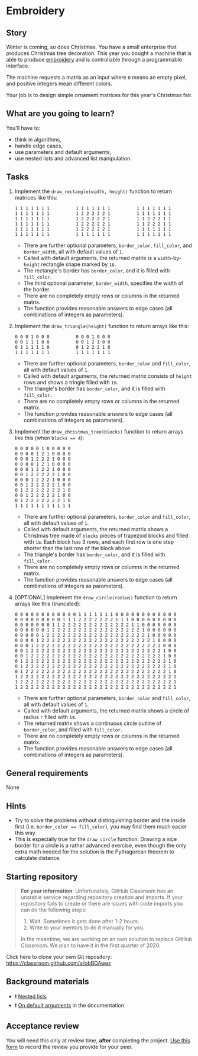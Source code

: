 # Embroidery

## Story

Winter is coming, so does Christmas. You have a small enterprise
that produces Christmas tree decoration. This year you bought
a machine that is able to produce [embroidery](https://www.embroiderypanda.com/image/cache/data/A-A9933/Ornate-Christmas-Tree-Filled-Machine-Embroidery-Design-Digitized-Pattern-700x700.jpg)
and is controllable through a programmable interface.

The machine requests a matrix as an input where `0`
means an empty pixel, and positive integers mean different
colors.

Your job is to design simple ornament matrices for
this year's Christmas fair.

## What are you going to learn?

You'll have to:
 - think in algorithms,
 - handle edge cases,
 - use parameters and default arguments,
 - use nested lists and advanced list manipulation.

## Tasks


1. Implement the `draw_rectangle(width, height)` function to return matrices like this:
    ```
    1 1 1 1 1 1 1          1 1 1 1 1 1 1          1 1 1 1 1 1 1
    1 1 1 1 1 1 1          1 2 2 2 2 2 1          1 1 1 1 1 1 1
    1 1 1 1 1 1 1          1 2 2 2 2 2 1          1 1 2 2 2 1 1
    1 1 1 1 1 1 1          1 2 2 2 2 2 1          1 1 2 2 2 1 1
    1 1 1 1 1 1 1          1 2 2 2 2 2 1          1 1 1 1 1 1 1
    1 1 1 1 1 1 1          1 1 1 1 1 1 1          1 1 1 1 1 1 1
    ```

    - There are further optional parameters, `border_color`, `fill_color`, and `border_width`, all with default values of `1`.
    - Called with default arguments, the returned matrix is a `width`-by-`height` rectangle shape marked by `1`s.
    - The rectangle's border has `border_color`, and it is filled with `fill_color`.
    - The third optional parameter, `border_width`, specifies the width of the border.
    - There are no completely empty rows or columns in the returned matrix.
    - The function provides reasonable answers to edge cases (all combinations of integers as parameters).

2. Implement the `draw_triangle(height)` function to return arrays like this:
    ```
    0 0 0 1 0 0 0          0 0 0 1 0 0 0
    0 0 1 1 1 0 0          0 0 1 2 1 0 0
    0 1 1 1 1 1 0          0 1 2 2 2 1 0
    1 1 1 1 1 1 1          1 1 1 1 1 1 1
    ```

    - There are further optional parameters, `border_color` and `fill_color`, all with default values of `1`.
    - Called with default arguments, the returned matrix consists of `height` rows and shows a tringle filled with `1`s.
    - The triangle's border has `border_color`, and it is filled with `fill_color`.
    - There are no completely empty rows or columns in the returned matrix.
    - The function provides reasonable answers to edge cases (all combinations of integers as parameters).

3. Implement the `draw_christmas_tree(blocks)` function to return arrays like this (when `blocks == 4`):
    ```
    0 0 0 0 0 1 0 0 0 0 0
    0 0 0 0 1 2 1 0 0 0 0
    0 0 0 1 2 2 2 1 0 0 0
    0 0 0 0 1 2 1 0 0 0 0
    0 0 0 1 2 2 2 1 0 0 0
    0 0 1 2 2 2 2 2 1 0 0
    0 0 0 1 2 2 2 1 0 0 0
    0 0 1 2 2 2 2 2 1 0 0
    0 1 2 2 2 2 2 2 2 1 0
    0 0 1 2 2 2 2 2 1 0 0
    0 1 2 2 2 2 2 2 2 1 0
    1 1 1 1 1 1 1 1 1 1 1
    ```

    - There are further optional parameters, `border_color` and `fill_color`, all with default values of `1`.
    - Called with default arguments, the returned matrix shows a Christmas tree made of `blocks` pieces of trapezoid blocks and filled with `1`s. Each block has 3 rows, and each first row is one step shorter than the last row of the block above.
    - The triangle's border has `border_color`, and it is filled with `fill_color`.
    - There are no completely empty rows or columns in the returned matrix.
    - The function provides reasonable answers to edge cases (all combinations of integers as parameters).

4. [OPTIONAL] Implement the `draw_circle(radius)` function to return arrays like this (truncated):
    ```
    0 0 0 0 0 0 0 0 0 0 0 0 1 1 1 1 1 1 1 0 0 0 0 0 0 0 0 0 0 0 0
    0 0 0 0 0 0 0 0 0 1 1 1 2 2 2 2 2 2 2 1 1 1 0 0 0 0 0 0 0 0 0
    0 0 0 0 0 0 0 1 1 2 2 2 2 2 2 2 2 2 2 2 2 2 1 1 0 0 0 0 0 0 0
    0 0 0 0 0 0 1 2 2 2 2 2 2 2 2 2 2 2 2 2 2 2 2 2 1 0 0 0 0 0 0
    0 0 0 0 0 1 2 2 2 2 2 2 2 2 2 2 2 2 2 2 2 2 2 2 2 1 0 0 0 0 0
    0 0 0 0 1 2 2 2 2 2 2 2 2 2 2 2 2 2 2 2 2 2 2 2 2 2 1 0 0 0 0
    0 0 0 1 2 2 2 2 2 2 2 2 2 2 2 2 2 2 2 2 2 2 2 2 2 2 2 1 0 0 0
    0 0 1 2 2 2 2 2 2 2 2 2 2 2 2 2 2 2 2 2 2 2 2 2 2 2 2 2 1 0 0
    0 0 1 2 2 2 2 2 2 2 2 2 2 2 2 2 2 2 2 2 2 2 2 2 2 2 2 2 1 0 0
    0 1 2 2 2 2 2 2 2 2 2 2 2 2 2 2 2 2 2 2 2 2 2 2 2 2 2 2 2 1 0
    0 1 2 2 2 2 2 2 2 2 2 2 2 2 2 2 2 2 2 2 2 2 2 2 2 2 2 2 2 1 0
    0 1 2 2 2 2 2 2 2 2 2 2 2 2 2 2 2 2 2 2 2 2 2 2 2 2 2 2 2 1 0
    1 2 2 2 2 2 2 2 2 2 2 2 2 2 2 2 2 2 2 2 2 2 2 2 2 2 2 2 2 2 1
    1 2 2 2 2 2 2 2 2 2 2 2 2 2 2 2 2 2 2 2 2 2 2 2 2 2 2 2 2 2 1
    1 2 2 2 2 2 2 2 2 2 2 2 2 2 2 2 2 2 2 2 2 2 2 2 2 2 2 2 2 2 1
    ```

    - There are further optional parameters, `border_color` and `fill_color`, all with default values of `1`.
    - Called with default arguments, the returned matrix shows a circle of radius `r` filled with `1`s.
    - The returned matrix shows a continuous circle outline of `border_color`, and filled with `fill_color`.
    - There are no completely empty rows or columns in the returned matrix.
    - The function provides reasonable answers to edge cases (all combinations of integers as parameters).


## General requirements


None

## Hints

- Try to solve the problems without distinguishing border and the inside first
  (i.e. `border_color == fill_color`), you may find them much easier this way.
- This is especially true for the `draw_circle` function.
  Drawing a nice border for a circle is a rather advanced exercise,
  even though the only extra math needed for the solution
  is the Pythagorean theorem to calculate distance.

## Starting repository

> **For your information**: Unfortunately, GitHub Classroom has an unstable service regarding repository creation and imports. If your repository fails to create or there are issues with code imports you can do the following steps:
>
> 1. Wait. Sometimes it gets done after 1-2 hours.
> 2. Write to your mentors to do it manually for you.
>
> In the meantime, we are working on an own solution to replace GitHub Classroom. We plan to have it in the first quarter of 2020.


Click here to clone your own Git repository:
https://classroom.github.com/a/obBDAwez

## Background materials

- :exclamation: [Nested lists](https://learn.code.cool/full-stack/#/../pages/notebooks/nested-lists.html)
- :exclamation: [On default arguments](https://docs.python.org/3/tutorial/controlflow.html#more-on-defining-functions) in the documentation

## Acceptance review

You will need this only at review time, **after** completing the project.
[Use this form](https://forms.gle/ittx2DLWQwKTtxvq9) to record the review you provide for your peer.